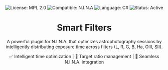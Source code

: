 <p align="center">
  <img src="https://img.shields.io/badge/License-MPL_2.0-brightgreen.svg" alt="License: MPL 2.0" />
  <img src="https://img.shields.io/badge/Compatible-N.I.N.A-blueviolet.svg" alt="Compatible: N.I.N.A" />
  <img src="https://img.shields.io/badge/Language-CSharp-512BD4.svg" alt="Language: C#" />
  <img src="https://img.shields.io/badge/Status-Active-brightgreen.svg" alt="Status: Active" />
</p>

<h1 align="center">Smart Filters</h1>

<p align="center">
A powerful plugin for N.I.N.A. that optimizes astrophotography sessions by intelligently distributing exposure time across filters (L, R, G, B, Ha, OIII, SII).
</p>

<p align="center">
✅ Intelligent time optimization | 🎯 Target ratio management | 🚀 Seamless N.I.N.A. integration
</p>


